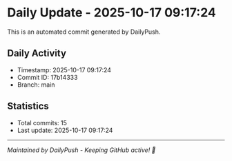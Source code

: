 # Daily Update - 2025-10-17 09:17:24

This is an automated commit generated by DailyPush.

## Daily Activity
- Timestamp: 2025-10-17 09:17:24
- Commit ID: 17b14333
- Branch: main

## Statistics
- Total commits: 15
- Last update: 2025-10-17 09:17:24

---
*Maintained by DailyPush - Keeping GitHub active! 🚀*
